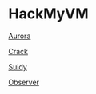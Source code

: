 # HackMyVM

[Aurora](https://f4fix.github.io/writeups/hackmyvm/aurora.html)

[Crack](https://f4fix.github.io/writeups/hackmyvm/crack.html)

[Suidy](https://f4fix.github.io/writeups/hackmyvm/suidy.html)

[Observer](https://f4fix.github.io/writeups/hackmyvm/observer.html)
